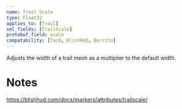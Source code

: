 ```yaml
---
name: Trail Scale
type: Float32
applies_to: [Trail]
xml_fields: [TrailScale]
protobuf_field: scale
compatability: [TacO, BlishHUD, Burrito]
---
```

Adjusts the width of a trail mesh as a multiplier to the default width.

Notes
=====
https://blishhud.com/docs/markers/attributes/trailscale/
